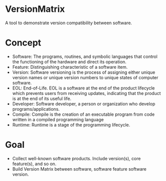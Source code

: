 # VersionMatrix

A tool to demonstrate version compatibility between software.

# Concept

- Software: The programs, routines, and symbolic languages that control the functioning of the hardware and direct its operation.
- Feature: Distinguishing characteristic of a software item.
- Version: Software versioning is the process of assigning either unique version names or unique version numbers to unique states of computer software.
- EOL: End-of-Life. EOL is a software at the end of the product lifecycle which prevents users from receiving updates, indicating that the product is at the end of its useful life.
- Developer: Software developer, a person or organization who develop programs/applications.
- Compile: Compile is the creation of an executable program from code written in a compiled programming language
- Runtime: Runtime is a stage of the programming lifecycle.

# Goal

- Collect well-known software products. Include version(s), core feature(s), and so on.
- Build Version Matrix between software, software feature software version.